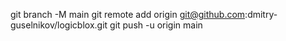 git branch -M main
git remote add origin git@github.com:dmitry-guselnikov/logicblox.git
git push -u origin main